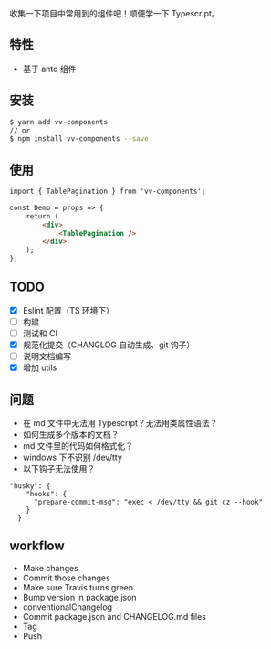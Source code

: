 
收集一下项目中常用到的组件吧！顺便学一下 Typescript。

## 特性

- 基于 antd 组件

## 安装

````bash
$ yarn add vv-components
// or
$ npm install vv-components --save
````

## 使用

````html
import { TablePagination } from 'vv-components';

const Demo = props => {
    return (
        <div>
            <TablePagination />
        </div>
    );
};
````

## TODO

- [x] Eslint 配置（TS 环境下）
- [ ] 构建
- [ ] 测试和 CI
- [x] 规范化提交（CHANGLOG 自动生成、git 钩子）
- [ ] 说明文档编写
- [x] 增加 utils

## 问题

- 在 md 文件中无法用 Typescript？无法用类属性语法？
- 如何生成多个版本的文档？
- md 文件里的代码如何格式化？
- windows 下不识别 /dev/tty
- 以下钩子无法使用？

````static
"husky": {
    "hooks": {
      "prepare-commit-msg": "exec < /dev/tty && git cz --hook"
    }
  }
````

## workflow

- Make changes
- Commit those changes
- Make sure Travis turns green
- Bump version in package.json
- conventionalChangelog
- Commit package.json and CHANGELOG.md files
- Tag
- Push